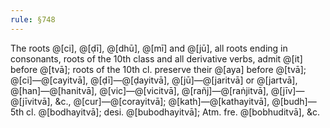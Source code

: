 ```yaml
---
rule: §748
---
```


The roots @[ci], @[ḍī], @[dhū], @[mī] and @[jū], all roots ending in consonants, roots of the 10th class and all derivative verbs, admit @[it] before @[tvā]; roots of the 10th cl. preserve their @[aya] before @[tvā]; @[ci]—@[cayitvā], @[ḍī]—@[ḍayitvā], @[jū]—@[jaritvā] or @[jartvā], @[han]—@[hanitvā], @[vic]—@[vicitvā], @[rañj]—@[raṅjitvā], @[jīv]—@[jīvitvā], &c., @[cur]—@[corayitvā]; @[kath]—@[kathayitvā], @[budh]—5th cl. @[bodhayitvā]; desi. @[bubodhayitvā]; Atm. fre. @[bobhuditvā], &c.